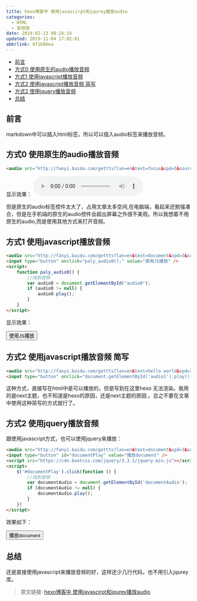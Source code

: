 ```yaml
---
title: hexo博客中 使用javascirpt和jqurey播放audio
categories: 
  - HTML
  - 音视频
date: 2019-02-13 00:24:14
updated: 2019-11-04 17:02:01
abbrlink: 4f1b06ea
---
```

- [前言](/blog/4f1b06ea/#前言)
- [方式0 使用原生的audio播放音频](/blog/4f1b06ea/#方式0-使用原生的audio播放音频)
- [方式1 使用javascript播放音频](/blog/4f1b06ea/#方式1-使用javascript播放音频)
- [方式2 使用javascript播放音频 简写](/blog/4f1b06ea/#方式2-使用javascript播放音频-简写)
- [方式2 使用jquery播放音频](/blog/4f1b06ea/#方式2-使用jquery播放音频)
- [总结](/blog/4f1b06ea/#总结)

<!--more-->
<script src="https://cdn.bootcss.com/jquery/3.4.0/jquery.slim.min.js"></script>
<script>$(document).ready(function () {$(".post-body > ul:nth-child(1)").hide();});</script>

<!--end-->
## 前言 ##
markdown中可以插入html标签，所以可以插入audio标签来播放音频。
## 方式0 使用原生的audio播放音频 ##
```html
<audio src="http://fanyi.baidu.com/gettts?lan=en&text=focus&spd=5&source=web" controls="controls"></audio>
```
显示效果：
<audio src="http://fanyi.baidu.com/gettts?lan=en&text=focus&spd=5&source=web" controls="controls"></audio>

但是原生的audio标签控件太大了，占用文章太多空间,在电脑端，看起来还勉强凑合，但是在手机端的原生的audio控件会超出屏幕之外很不美观。所以我想着不用原生的audio,而是使用其他方式来打开音频。
## 方式1 使用javascript播放音频 ##
```html
<audio src="http://fanyi.baidu.com/gettts?lan=en&text=document&spd=3&source=web" id="audio0"></audio>
<input type="button" onclick="paly_audio0();" value="使用JS播放" />
<script>
    function paly_audio0() {
        //找到音频
        var audio0 = document.getElementById("audio0");
        if (audio0 != null) {
            audio0.play();
        }
    }
</script>
```
显示效果：

<audio src="http://fanyi.baidu.com/gettts?lan=en&text=document&spd=3&source=web" id="audio0"></audio>
<input type="button" onclick="paly_audio0();" value="使用JS播放" />
<script>
    function paly_audio0() {
        //找到音频
        var audio0 = document.getElementById("audio0");
        if (audio0 != null) {
            audio0.play();
        }
    }
</script>

## 方式2 使用javascript播放音频 简写 ##
```html
<audio src="http://fanyi.baidu.com/gettts?lan=en&text=hello world&spd=3&source=web"  id="audio1"></audio>
<input type="button" onclick="document.getElementById('audio1').play();" value="播放"/>
```
这种方式，直接写在html中是可以播放的，但是写到在这里hexo 无法渲染。我用的是next主题，也不知道是hexo的原因，还是next主题的原因 。总之不要在文章中使用这种简写的方式就行了。

## 方式2 使用jquery播放音频 ##
跟使用javascript方式，也可以使用jquery来播放：
```html
<audio src="http://fanyi.baidu.com/gettts?lan=en&text=document&spd=3&source=web" id="documentAudio"></audio>
<input type="button" id="documentPlay" value="播放document" />
<script src="https://cdn.bootcss.com/jquery/3.3.1/jquery.min.js"></script>
<script>
    $('#documentPlay').click(function () {
        //找到音频
        var documentAudio = document.getElementById('documentAudio');
        if (documentAudio != null) {
            documentAudio.play();
        }
    })
</script>
```
效果如下：

<audio src="http://fanyi.baidu.com/gettts?lan=en&text=document&spd=3&source=web" id="documentAudio"></audio>
<input type="button" id="documentPlay" value="播放document" />
<script src="https://cdn.bootcss.com/jquery/3.3.1/jquery.min.js"></script>
<script>
    $('#documentPlay').click(function () {
        //找到音频
        var documentAudio = document.getElementById('documentAudio');
        if (documentAudio != null) {
            documentAudio.play();
        }
    })
</script>

## 总结 ##
还是直接使用javascript来播放音频的好，这样还少几行代码，也不用引入jqurey库。

>原文链接: [hexo博客中 使用javascirpt和jqurey播放audio](https://lanlan2017.github.io/blog/4f1b06ea/)
